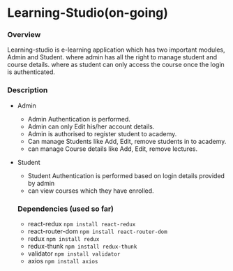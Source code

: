 # Learning-Studio(on-going)

### Overview
Learning-studio is e-learning application which has two important modules, Admin and Student. where admin has all the right to manage student and course details. where as student can only access the course once the login is authenticated.

### Description
* Admin
   - Admin Authentication is performed.
   - Admin can only Edit his/her account details.
   - Admin is authorised to register student to academy.
   - Can manage Students like Add, Edit, remove students in to academy.
   - can manage Course details like Add, Edit, remove lectures.
* Student
  - Student Authentication is performed based on login details provided by admin
  - can view courses which they have enrolled.

  ### Dependencies (used so far)
  - react-redux `npm install react-redux`
  - react-router-dom `npm install react-router-dom`
  - redux `npm install redux`
  - redux-thunk `npm install redux-thunk`
  - validator `npm install validator`
  - axios `npm install axios`
